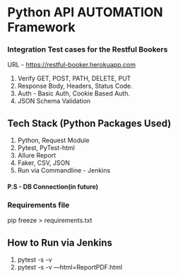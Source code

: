 # Python API AUTOMATION Framework

### Integration Test cases for the Restful Bookers
URL - https://restful-booker.herokuapp.com

1. Verify GET, POST, PATH, DELETE, PUT
2. Response Body, Headers, Status Code. 
3. Auth - Basic Auth, Cookie Based Auth. 
4. JSON Schema Validation

## Tech Stack (Python Packages Used)
1. Python, Request Module 
2. Pytest, PyTest-html 
3. Allure Report 
4. Faker, CSV, JSON 
5. Run via Commandline - Jenkins

#### P.S - DB Connection(in future)

### Requirements file
pip freeze > requirements.txt

## How to Run via Jenkins
1. pytest -s -v 
2. pytest -s -v —html=ReportPDF.html
